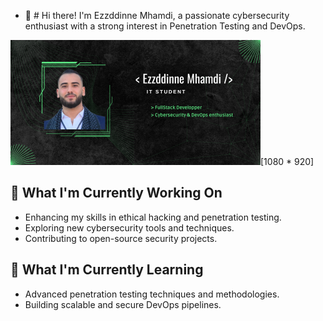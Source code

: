 - 👋 # Hi there!
I'm Ezzddinne Mhamdi, a passionate cybersecurity enthusiast with a strong interest in Penetration Testing and DevOps.

![](https://github.com/ezzddinne/ezzddinne/blob/main/banner.png)[1080 * 920]



###

## 🔭 What I'm Currently Working On

- Enhancing my skills in ethical hacking and penetration testing.
- Exploring new cybersecurity tools and techniques.
- Contributing to open-source security projects.

## 🌱 What I'm Currently Learning

- Advanced penetration testing techniques and methodologies.
- Building scalable and secure DevOps pipelines.
<!---
ezzddinne/ezzddinne is a ✨ special ✨ repository because its `README.md` (this file) appears on your GitHub profile.
You can click the Preview link to take a look at your changes.
--->
